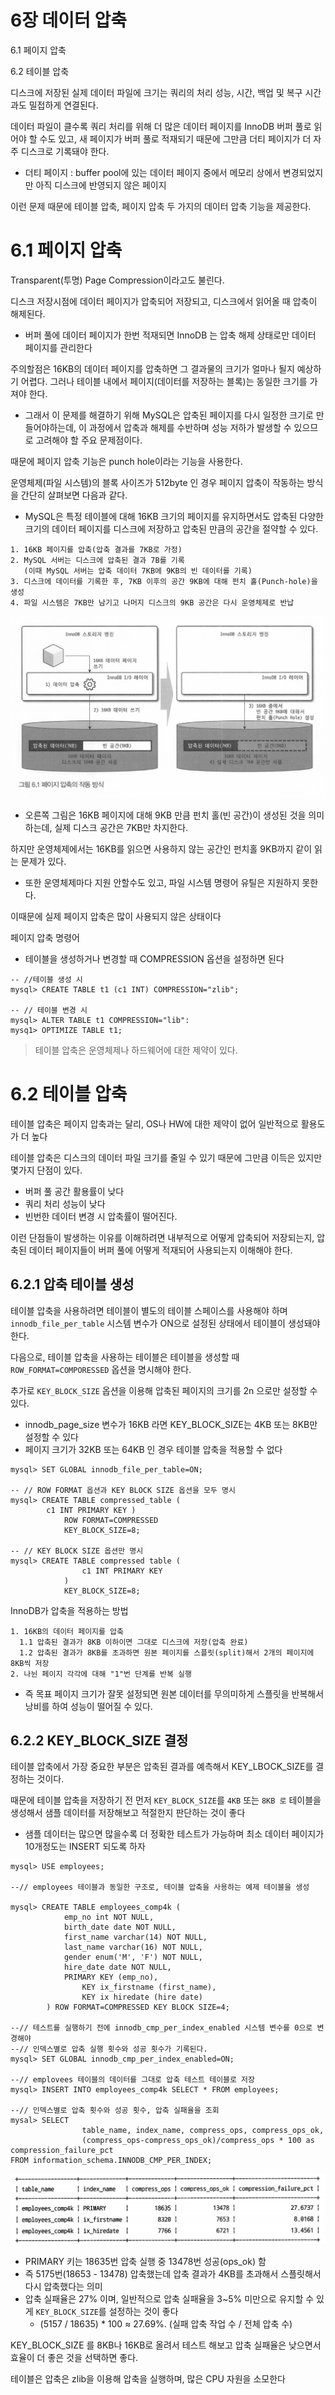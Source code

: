 # 6장 데이터 압축

6.1 페이지 압축

6.2 테이블 압축







디스크에 저장된 실제 데이터 파일에 크기는 쿼리의 처리 성능, 시간, 백업 및 복구 시간과도 밀접하게 연결된다.

데이터 파일이 클수록 쿼리 처리를 위해 더 많은 데이터 페이지를 InnoDB 버퍼 풀로 읽어야 할 수도 있고, 새 페이지가 버퍼 풀로 적재되기 때문에 그만큼 더티 페이지가 더 자주 디스크로 기록돼야 한다.

*  더티 페이지 : buffer pool에 있는 데이터 페이지 중에서 메모리 상에서 변경되었지만 아직 디스크에 반영되지 않은 페이지

이런 문제 때문에 테이블 압축, 페이지 압축 두 가지의 데이터 압축 기능을 제공한다.

# 6.1 페이지 압축

Transparent(투명) Page Compression이라고도 불린다.

디스크 저장시점에 데이터 페이지가 압축되어 저장되고, 디스크에서 읽어올 때 압축이 해제된다.

* 버퍼 풀에 데이터 페이지가 한번 적재되면 InnoDB 는 압축 해제 상태로만 데이터 페이지를 관리한다 

주의할점은 16KB의 데이터 페이지를 압축하면 그 결과물의 크기가 얼마나 될지 예상하기 어렵다. 그러나 테이블 내에서 페이지(데이터를 저장하는 블록)는 동일한 크기를 가져야 한다.

* 그래서 이 문제를 해결하기 위해 MySQL은 압축된 페이지를 다시 일정한 크기로 만들어야하는데, 이 과정에서 압축과 해제를 수반하며 성능 저하가 발생할 수 있으므로 고려해야 할 주요 문제점이다.

때문에 페이지 압축 기능은 punch hole이라는 기능을 사용한다.

운영체제(파일 시스템)의 블록 사이즈가 512byte 인 경우 페이지 압축이 작동하는 방식을 간단히 살펴보면 다음과 같다.

* MySQL은 특정 테이블에 대해 16KB 크기의 페이지를 유지하면서도 압축된 다양한 크기의 데이터 페이지를 디스크에 저장하고 압축된 만큼의 공간을 절약할 수 있다.

``` 
1. 16KB 페이지를 압축(압축 결과를 7KB로 가정)
2. MySQL 서버는 디스크에 압축된 결과 7B를 기록
   (이때 MySQL 서버는 압축 데이터 7KB에 9KB의 빈 데이터를 기록)
3. 디스크에 데이터를 기록한 후, 7KB 이후의 공간 9KB에 대해 펀치 홀(Punch-hole)을 생성
4. 파일 시스템은 7KB만 남기고 나머지 디스크의 9KB 공간은 다시 운영체제로 반납
```

<img src="./images//image-20230715201830135.png">

* 오른쪽 그림은 16KB 페이지에 대해 9KB 만큼 펀치 홀(빈 공간)이 생성된 것을 의미하는데, 실제 디스크 공간은 7KB만 차지한다. 

하지만 운영체제에서는 16KB를 읽으면 사용하지 않는 공간인 펀치홀 9KB까지 같이 읽는 문제가 있다.

* 또한 운영체제마다 지원 안할수도 있고, 파일 시스템 명령어 유틸은 지원하지 못한다.

이때문에 실제 페이지 압축은 많이 사용되지 않은 상태이다 

페이지 압축 명령어

* 테이블을 생성하거나 변경할 때 COMPRESSION 옵션을 설정하면 된다

```mysql
-- //테이블 생성 시
mysql> CREATE TABLE t1 (c1 INT) COMPRESSION="zlib";

-- // 테이블 변경 시
mysql> ALTER TABLE t1 COMPRESSION="lib":
mysq1> OPTIMIZE TABLE t1;
```

> 테이블 압축은 운영체제나 하드웨어에 대한 제약이 있다.

# 6.2 테이블 압축

테이블 압축은 페이지 압축과는 달리,  OS나 HW에 대한 제약이 없어 일반적으로 활용도가 더 높다 

테이블 압축은 디스크의 데이터 파일 크기를 줄일 수 있기 때문에 그만큼 이득은 있지만 몇가지 단점이 있다.

* 버퍼 풀 공간 활용률이 낮다
* 쿼리 처리 성능이 낮다
* 빈번한 데이터 변경 시 압축률이 떨어진다.

이런 단점들이 발생하는 이유를 이해하려면 내부적으로 어떻게 압축되어 저장되는지, 압축된 데이터 페이지들이 버퍼 풀에 어떻게 적재되어 사용되는지 이해해야 한다.

## 6.2.1 압축 테이블 생성

테이블 압축을 사용하려면 테이블이 별도의 테이블 스페이스를 사용해야 하며 `innodb_file_per_table` 시스템 변수가 ON으로 설정된 상태에서 테이블이 생성돼야 한다.

다음으로, 테이블 압축을 사용하는 테이블은 테이블을 생성할 때 `ROW_FORMAT=COMPORESSED` 옵션을 명시해야 한다.

추가로 `KEY_BLOCK_SIZE` 옵션을 이용해 압축된 페이지의 크기를 2n 으로만 설정할 수 있다.

* innodb_page_size 변수가 16KB 라면 KEY_BLOCK_SIZE는 4KB 또는 8KB만 설정할 수 있다
* 페이지 크기가 32KB 또는 64KB 인 경우 테이블 압축을 적용할 수 없다

```mysql
mysql> SET GLOBAL innodb_file_per_table=ON;

-- // ROW FORMAT 옵션과 KEY BLOCK SIZE 옵션을 모두 명시
mysql> CREATE TABLE compressed_table ( 
  		c1 INT PRIMARY KEY )
			ROW FORMAT=COMPRESSED
			KEY_BLOCK_SIZE=8;

-- // KEY BLOCK SIZE 옵션만 명시
mysql> CREATE TABLE compressed table (
				c1 INT PRIMARY KEY	
			)
			KEY_BLOCK_SIZE=8;
```

InnoDB가 압축을 적용하는 방법

```
1. 16KB의 데이터 페이지를 압축
  1.1 압축된 결과가 8KB 이하이면 그대로 디스크에 저장(압축 완료)
  1.2 압축된 결과가 8KB를 초과하면 원본 페이지를 스플릿(split)해서 2개의 페이지에 8KB씩 저장
2. 나뉜 페이지 각각에 대해 "1"번 단계를 반복 실행
```

* 즉 목표 페이지 크기가 잘못 설정되면 원본 데이터를 무의미하게 스플릿을 반복해서 낭비를 하여 성능이 떨어질 수 있다.

## 6.2.2 KEY_BLOCK_SIZE 결정

테이블 압축에서 가장 중요한 부분은 압축된 결과를 예측해서 KEY_LBOCK_SIZE를 결정하는 것이다.

때문에 테이블 압축을 저장하기 전 먼저 `KEY_BLOCK_SIZE`를 `4KB` 또는 `8KB 로` 테이블을 생성해서 샘플 데이터를 저장해보고 적절한지 판단하는 것이 좋다

* 샘플 데이터는 많으면 많을수록 더 정확한 테스트가 가능하며 최소 데이터 페이지가 10개정도는 INSERT 되도록 하자

```mysql
mysql> USE employees;

--// employees 테이블과 동일한 구조로, 테이블 압축을 사용하는 예제 테이블을 생성

mysql> CREATE TABLE employees_comp4k ( 
  			emp_no int NOT NULL, 
  			birth_date date NOT NULL, 
  			first_name varchar(14) NOT NULL, 
  			last_name varchar(16) NOT NULL, 
  			gender enum('M', 'F') NOT NULL, 
  			hire_date date NOT NULL, 
  			PRIMARY KEY (emp_no),
				KEY ix_firstname (first_name),
				KEY ix hiredate (hire date)
		) ROW FORMAT=COMPRESSED KEY BLOCK SIZE=4;

--// 테스트를 실행하기 전에 innodb_cmp_per_index_enabled 시스템 변수를 0으로 변경해야
--// 인덱스별로 압축 실행 횟수와 성공 횟수가 기록된다.
mysql> SET GLOBAL innodb_cmp_per_index_enabled=ON;

--// emplovees 테이블의 데이터를 그대로 압축 테스트 테이블로 저장
mysql> INSERT INTO employees_comp4k SELECT * FROM employees;

--// 인덱스별로 압축 횟수와 성공 횟수, 압축 실패율을 조회
mysal> SELECT
				table_name, index_name, compress_ops, compress_ops_ok, 
				(compress_ops-compress_ops_ok)/compress_ops * 100 as compression_failure_pct
FROM information_schema.INNODB_CMP_PER_INDEX;
```

<img src="./images//image-20230716011719424.png">

* PRIMARY 키는 18635번 압축 실행 중 13478번 성공(ops_ok) 함
* 즉 5175번(18653 - 13478) 압축했는데 압축 결과가 4KB를 초과해서 스플릿해서 다시 압축했다는 의미
* 압축 실패율은 27% 이며, 일반적으로 압축 실패율을 3~5% 미만으로 유지할 수 있게 `KEY_BLOCK_SIZE`를 설정하는 것이 좋다
  * (5157 / 18635) * 100 ≈ 27.69%. (실패 압축 작업 수 / 전체 압축 수)

KEY_BLOCK_SIZE 를 8KB나 16KB로  올려서 테스트 해보고 압축 실패율은 낮으면서 효율이 더 좋은 것을 선택하면 좋다.

테이블은 압축은 zlib을 이용해 압축을 실행하며, 많은 CPU 자원을 소모한다